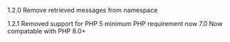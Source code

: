 1.2.0
Remove retrieved messages from namespace

1.2.1
Removed support for PHP 5 minimum PHP requirement now 7.0
Now compatable with PHP 8.0+